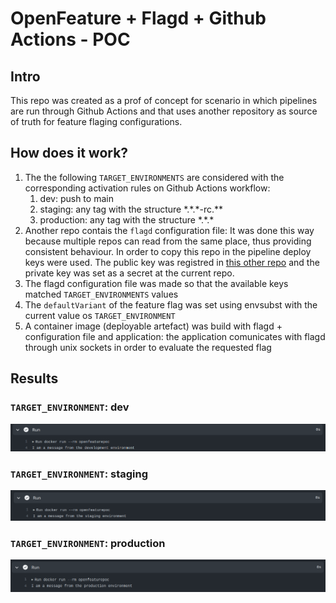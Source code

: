 # OpenFeature + Flagd + Github Actions - POC

## Intro

This repo was created as a prof of concept for scenario in which pipelines are run through Github Actions and that uses another repository as source of truth for feature flaging configurations.

## How does it work?

1. The the following `TARGET_ENVIRONMENTS` are considered with the corresponding activation rules on Github Actions workflow:
    1. dev: push to main
    2. staging: any tag with the structure \*.\*.\*-rc.\*\*
    3. production: any tag with the structure \*.\*.\*
2. Another repo contais the `flagd` configuration file: It was done this way because multiple repos can read from the same place, thus providing consistent behaviour. In order to copy this repo in the pipeline deploy keys were used. The public key was registred in [this other repo](https://github.com/luizgribeiro/flagd-template-ghActions-POC) and the private key was set as a secret at the current repo.
3. The flagd configuration file was made so that the available keys matched `TARGET_ENVIRONMENTS` values
4. The `defaultVariant` of the feature flag was set using envsubst with the current value os `TARGET_ENVIRONMENT`
5. A container image (deployable artefact) was build with flagd + configuration file and application: the application comunicates with flagd through unix sockets in order to evaluate the requested flag

## Results

### `TARGET_ENVIRONMENT`: dev

![Result with target environment as development](./images/target_dev.png)

### `TARGET_ENVIRONMENT`: staging

![Result with target environment as staging](./images/target_staging.png)

### `TARGET_ENVIRONMENT`: production

![Result with target environment as production](./images/target_prod.png)
